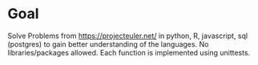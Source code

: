 # Goal
Solve Problems from https://projecteuler.net/  in python, R, javascript, sql (postgres) to gain better understanding of the languages. No libraries/packages allowed. Each function is implemented using unittests.